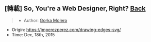 ## [轉載] So, You're a Web Designer, Right? [Back](./../post.md)

> - Author: [Gorka Molero](https://github.com/gorkamolero)
- Origin: https://jmperezperez.com/drawing-edges-svg/
- Time: Dec, 18th, 2015

